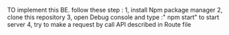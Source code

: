 TO implement this BE. follow these step :
1, install Npm package manager
2, clone this repository
3, open Debug console and type :" npm start" to start server
4, try to make a request by call API described in Route file
